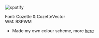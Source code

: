 ![spotify](https://github.com/masroof-maindak/dots/assets/62666332/6f8b81b5-3407-4805-ba8f-e9404f67289c)

Font: Cozette & CozetteVector<br>
WM: BSPWM<br>
- Made my own colour scheme, more [here](https://github.com/masroof-maindak/swamp.nvim)
